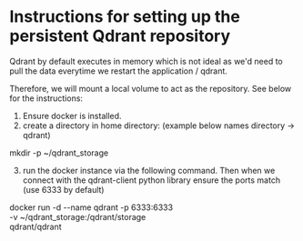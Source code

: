 # Instructions for setting up the persistent Qdrant repository

Qdrant by default executes in memory which is not ideal as we'd need to pull the data everytime we restart the application / qdrant.

Therefore, we will mount a local volume to act as the repository. See below for the instructions:

1) Ensure docker is installed.
2) create a directory in home directory: (example below names directory -> qdrant)

mkdir -p ~/qdrant_storage

3) run the docker instance via the following command. Then when we connect with the qdrant-client python library ensure the ports match (use 6333 by default)

docker run -d --name qdrant -p 6333:6333 \
  -v ~/qdrant_storage:/qdrant/storage \
  qdrant/qdrant



